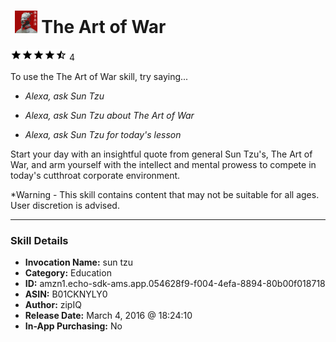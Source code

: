 # &nbsp;<img src="skill_icon" alt="The Art of War icon" width="36"> The Art of War
![4.8 stars](../../images/ic_star_black_18dp_1x.png)![4.8 stars](../../images/ic_star_black_18dp_1x.png)![4.8 stars](../../images/ic_star_black_18dp_1x.png)![4.8 stars](../../images/ic_star_black_18dp_1x.png)![4.8 stars](../../images/ic_star_half_black_18dp_1x.png) 4

To use the The Art of War skill, try saying...

* *Alexa, ask Sun Tzu*

* *Alexa, ask Sun Tzu about The Art of War*

* *Alexa, ask Sun Tzu for today's lesson*

Start your day with an insightful quote from general Sun Tzu's, The Art of War, and arm yourself with the intellect and mental prowess to compete in today's cutthroat corporate environment.

*Warning - This skill contains content that may not be suitable for all ages.  User discretion is advised.

***

### Skill Details

* **Invocation Name:** sun tzu
* **Category:** Education
* **ID:** amzn1.echo-sdk-ams.app.054628f9-f004-4efa-8894-80b00f018718
* **ASIN:** B01CKNYLY0
* **Author:** zipIQ
* **Release Date:** March 4, 2016 @ 18:24:10
* **In-App Purchasing:** No
